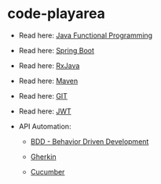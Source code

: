 # code-playarea
  
- Read here: [Java Functional Programming ](java/funcprog/README.md)

- Read here: [Spring Boot](springboot/README.md)

- Read here: [RxJava](RxJava/README.MD)

- Read here: [Maven](Documentation/maven.md)

- Read here: [GIT](Documentation/GIT.md)

- Read here: [JWT](java/JWT/JWT.md)

- API Automation:
  
    - [BDD - Behavior Driven Development](BDD-Cucumber/BDD.MD)
   
    - [Gherkin](BDD-Cucumber/Gherkin.md)
   
    - [Cucumber](BDD-Cucumber/Cucumber.md)
  